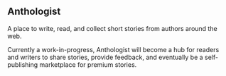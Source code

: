 ## Anthologist

A place to write, read, and collect short stories from authors around the web.

Currently a work-in-progress, Anthologist will become a hub for readers and writers to share stories, provide feedback, and eventually be a self-publishing marketplace for premium stories.